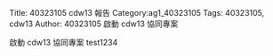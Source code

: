 Title: 40323105    cdw13 報告
Category:ag1_40323105
Tags: 40323105, cdw13
Author: 40323105
啟動 cdw13 協同專案

<!-- PELICAN_END_SUMMARY -->

啟動 cdw13 協同專案
test1234
